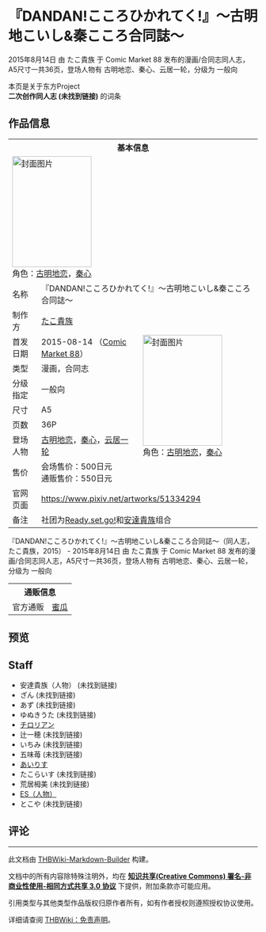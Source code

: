 # 『DANDAN!こころひかれてく!』～古明地こいし&秦こころ合同誌～

<!-- source html: G:\repos\THBWiki-Markdown-Builder\THBWikiMarkdown\Temp\main\7\74\ns0%3A%E3%80%8EDANDAN%21%E3%81%93%E3%81%93%E3%82%8D%E3%81%B2%E3%81%8B%E3%82%8C%E3%81%A6%E3%81%8F%21%E3%80%8F%EF%BD%9E%E5%8F%A4%E6%98%8E%E5%9C%B0%E3%81%93%E3%81%84%E3%81%97%26%E7%A7%A6%E3%81%93%E3%81%93%E3%82%8D%E5%90%88%E5%90%8C%E8%AA%8C%EF%BD%9E.html -->

2015年8月14日 由 たこ貴族 于 Comic Market 88 发布的漫画/合同志同人志，A5尺寸一共36页，登场人物有 古明地恋、秦心、云居一轮，分级为 一般向

本页是关于东方Project  
 **二次创作同人志 (未找到链接)** 的词条
## 作品信息

<table><tbody><tr><th colspan="3">基本信息</th></tr><tr><td class="cover-artwork-mobile" colspan="2"><a href="/%E6%96%87%E4%BB%B6:%E3%80%8EDANDAN!%E3%81%93%E3%81%93%E3%82%8D%E3%81%B2%E3%81%8B%E3%82%8C%E3%81%A6%E3%81%8F!%E3%80%8F%EF%BD%9E%E5%8F%A4%E6%98%8E%E5%9C%B0%E3%81%93%E3%81%84%E3%81%97%26%E7%A7%A6%E3%81%93%E3%81%93%E3%82%8D%E5%90%88%E5%90%8C%E8%AA%8C%EF%BD%9E%E5%B0%81%E9%9D%A2.jpg" class="image" title="封面图片"><img alt="封面图片" src="https://upload.thwiki.cc/thumb/8/83/%E3%80%8EDANDAN%21%E3%81%93%E3%81%93%E3%82%8D%E3%81%B2%E3%81%8B%E3%82%8C%E3%81%A6%E3%81%8F%21%E3%80%8F%EF%BD%9E%E5%8F%A4%E6%98%8E%E5%9C%B0%E3%81%93%E3%81%84%E3%81%97%26%E7%A7%A6%E3%81%93%E3%81%93%E3%82%8D%E5%90%88%E5%90%8C%E8%AA%8C%EF%BD%9E%E5%B0%81%E9%9D%A2.jpg/160px-%E3%80%8EDANDAN%21%E3%81%93%E3%81%93%E3%82%8D%E3%81%B2%E3%81%8B%E3%82%8C%E3%81%A6%E3%81%8F%21%E3%80%8F%EF%BD%9E%E5%8F%A4%E6%98%8E%E5%9C%B0%E3%81%93%E3%81%84%E3%81%97%26%E7%A7%A6%E3%81%93%E3%81%93%E3%82%8D%E5%90%88%E5%90%8C%E8%AA%8C%EF%BD%9E%E5%B0%81%E9%9D%A2.jpg" decoding="async" loading="lazy" width="160" height="224" srcset="https://upload.thwiki.cc/thumb/8/83/%E3%80%8EDANDAN%21%E3%81%93%E3%81%93%E3%82%8D%E3%81%B2%E3%81%8B%E3%82%8C%E3%81%A6%E3%81%8F%21%E3%80%8F%EF%BD%9E%E5%8F%A4%E6%98%8E%E5%9C%B0%E3%81%93%E3%81%84%E3%81%97%26%E7%A7%A6%E3%81%93%E3%81%93%E3%82%8D%E5%90%88%E5%90%8C%E8%AA%8C%EF%BD%9E%E5%B0%81%E9%9D%A2.jpg/240px-%E3%80%8EDANDAN%21%E3%81%93%E3%81%93%E3%82%8D%E3%81%B2%E3%81%8B%E3%82%8C%E3%81%A6%E3%81%8F%21%E3%80%8F%EF%BD%9E%E5%8F%A4%E6%98%8E%E5%9C%B0%E3%81%93%E3%81%84%E3%81%97%26%E7%A7%A6%E3%81%93%E3%81%93%E3%82%8D%E5%90%88%E5%90%8C%E8%AA%8C%EF%BD%9E%E5%B0%81%E9%9D%A2.jpg 1.5x, https://upload.thwiki.cc/thumb/8/83/%E3%80%8EDANDAN%21%E3%81%93%E3%81%93%E3%82%8D%E3%81%B2%E3%81%8B%E3%82%8C%E3%81%A6%E3%81%8F%21%E3%80%8F%EF%BD%9E%E5%8F%A4%E6%98%8E%E5%9C%B0%E3%81%93%E3%81%84%E3%81%97%26%E7%A7%A6%E3%81%93%E3%81%93%E3%82%8D%E5%90%88%E5%90%8C%E8%AA%8C%EF%BD%9E%E5%B0%81%E9%9D%A2.jpg/319px-%E3%80%8EDANDAN%21%E3%81%93%E3%81%93%E3%82%8D%E3%81%B2%E3%81%8B%E3%82%8C%E3%81%A6%E3%81%8F%21%E3%80%8F%EF%BD%9E%E5%8F%A4%E6%98%8E%E5%9C%B0%E3%81%93%E3%81%84%E3%81%97%26%E7%A7%A6%E3%81%93%E3%81%93%E3%82%8D%E5%90%88%E5%90%8C%E8%AA%8C%EF%BD%9E%E5%B0%81%E9%9D%A2.jpg 2x" data-file-width="642" data-file-height="900"></a><div class="cover-char">角色：<a href="./古明地恋.md" title="古明地恋">古明地恋</a>，<a href="./秦心.md" title="秦心">秦心</a></div></td>
</tr><tr><td class="label">名称</td><td colspan="2"> 『DANDAN!こころひかれてく!』～古明地こいし&#38;秦こころ合同誌～ </td></tr><tr><td class="label">制作方</td><td><a href="/index.php?title=%E3%81%9F%E3%81%93%E8%B2%B4%E6%97%8F&amp;action=edit&amp;redlink=1" class="new" title="たこ貴族（页面不存在）">たこ貴族</a></td><td class="cover-artwork" rowspan="8" style="min-width:224px;"><a href="/%E6%96%87%E4%BB%B6:%E3%80%8EDANDAN!%E3%81%93%E3%81%93%E3%82%8D%E3%81%B2%E3%81%8B%E3%82%8C%E3%81%A6%E3%81%8F!%E3%80%8F%EF%BD%9E%E5%8F%A4%E6%98%8E%E5%9C%B0%E3%81%93%E3%81%84%E3%81%97%26%E7%A7%A6%E3%81%93%E3%81%93%E3%82%8D%E5%90%88%E5%90%8C%E8%AA%8C%EF%BD%9E%E5%B0%81%E9%9D%A2.jpg" class="image" title="封面图片"><img alt="封面图片" src="https://upload.thwiki.cc/thumb/8/83/%E3%80%8EDANDAN%21%E3%81%93%E3%81%93%E3%82%8D%E3%81%B2%E3%81%8B%E3%82%8C%E3%81%A6%E3%81%8F%21%E3%80%8F%EF%BD%9E%E5%8F%A4%E6%98%8E%E5%9C%B0%E3%81%93%E3%81%84%E3%81%97%26%E7%A7%A6%E3%81%93%E3%81%93%E3%82%8D%E5%90%88%E5%90%8C%E8%AA%8C%EF%BD%9E%E5%B0%81%E9%9D%A2.jpg/160px-%E3%80%8EDANDAN%21%E3%81%93%E3%81%93%E3%82%8D%E3%81%B2%E3%81%8B%E3%82%8C%E3%81%A6%E3%81%8F%21%E3%80%8F%EF%BD%9E%E5%8F%A4%E6%98%8E%E5%9C%B0%E3%81%93%E3%81%84%E3%81%97%26%E7%A7%A6%E3%81%93%E3%81%93%E3%82%8D%E5%90%88%E5%90%8C%E8%AA%8C%EF%BD%9E%E5%B0%81%E9%9D%A2.jpg" decoding="async" loading="lazy" width="160" height="224" srcset="https://upload.thwiki.cc/thumb/8/83/%E3%80%8EDANDAN%21%E3%81%93%E3%81%93%E3%82%8D%E3%81%B2%E3%81%8B%E3%82%8C%E3%81%A6%E3%81%8F%21%E3%80%8F%EF%BD%9E%E5%8F%A4%E6%98%8E%E5%9C%B0%E3%81%93%E3%81%84%E3%81%97%26%E7%A7%A6%E3%81%93%E3%81%93%E3%82%8D%E5%90%88%E5%90%8C%E8%AA%8C%EF%BD%9E%E5%B0%81%E9%9D%A2.jpg/240px-%E3%80%8EDANDAN%21%E3%81%93%E3%81%93%E3%82%8D%E3%81%B2%E3%81%8B%E3%82%8C%E3%81%A6%E3%81%8F%21%E3%80%8F%EF%BD%9E%E5%8F%A4%E6%98%8E%E5%9C%B0%E3%81%93%E3%81%84%E3%81%97%26%E7%A7%A6%E3%81%93%E3%81%93%E3%82%8D%E5%90%88%E5%90%8C%E8%AA%8C%EF%BD%9E%E5%B0%81%E9%9D%A2.jpg 1.5x, https://upload.thwiki.cc/thumb/8/83/%E3%80%8EDANDAN%21%E3%81%93%E3%81%93%E3%82%8D%E3%81%B2%E3%81%8B%E3%82%8C%E3%81%A6%E3%81%8F%21%E3%80%8F%EF%BD%9E%E5%8F%A4%E6%98%8E%E5%9C%B0%E3%81%93%E3%81%84%E3%81%97%26%E7%A7%A6%E3%81%93%E3%81%93%E3%82%8D%E5%90%88%E5%90%8C%E8%AA%8C%EF%BD%9E%E5%B0%81%E9%9D%A2.jpg/319px-%E3%80%8EDANDAN%21%E3%81%93%E3%81%93%E3%82%8D%E3%81%B2%E3%81%8B%E3%82%8C%E3%81%A6%E3%81%8F%21%E3%80%8F%EF%BD%9E%E5%8F%A4%E6%98%8E%E5%9C%B0%E3%81%93%E3%81%84%E3%81%97%26%E7%A7%A6%E3%81%93%E3%81%93%E3%82%8D%E5%90%88%E5%90%8C%E8%AA%8C%EF%BD%9E%E5%B0%81%E9%9D%A2.jpg 2x" data-file-width="642" data-file-height="900"></a><div class="cover-char">角色：<a href="./古明地恋.md" title="古明地恋">古明地恋</a>，<a href="./秦心.md" title="秦心">秦心</a></div></td>
</tr><tr><td class="label">首发日期</td><td>2015-08-14&#160;（<a href="/展会作品列表?e=Comic+Market%2388">Comic Market 88</a>）</td></tr><tr><td class="label">类型</td><td>漫画，合同志</td></tr><tr><td class="label">分级指定</td><td>一般向</td></tr><tr><td class="label">尺寸</td><td>A5</td></tr><tr><td class="label">页数</td><td>36P</td></tr><tr><td class="label">登场人物</td><td><a href="./古明地恋.md" title="古明地恋">古明地恋</a>，<a href="./秦心.md" title="秦心">秦心</a>，<a href="./云居一轮.md" title="云居一轮">云居一轮</a></td></tr><tr><td class="label">售价</td><td>会场售价：500日元<br>通贩售价：550日元</td></tr>
<tr><td class="label">官网页面</td><td colspan="2"><a rel="nofollow" class="external free" href="https://www.pixiv.net/artworks/51334294">https://www.pixiv.net/artworks/51334294</a></td></tr><tr><td class="label">备注</td><td colspan="2">社团为<a href="/index.php?title=Ready.set.go!&amp;action=edit&amp;redlink=1" class="new" title="Ready.set.go!（页面不存在）">Ready.set.go!</a>和<a href="./安達貴族.md" title="安達貴族">安達貴族</a>组合</td></tr></tbody></table>

『DANDAN!こころひかれてく!』～古明地こいし&amp;秦こころ合同誌～（同人志，たこ貴族，2015） - 2015年8月14日 由 たこ貴族 于 Comic Market 88 发布的漫画/合同志同人志，A5尺寸一共36页，登场人物有 古明地恋、秦心、云居一轮，分级为 一般向

<table><tbody><tr><th colspan="3">通贩信息</th></tr><tr><td class="label">官方通贩</td><td colspan="2"><a rel="nofollow" class="external text" href="https://www.melonbooks.co.jp/detail/detail.php?product_id=131400">蜜瓜</a></td></tr></tbody></table>


## 预览
## Staff
- 安達貴族（人物） (未找到链接)
- ざん (未找到链接)
- あず (未找到链接)
- ゆぬきうた (未找到链接)
- [チロリアン](./チロリアン.md)
- 辻一穂 (未找到链接)
- いちみ (未找到链接)
- 五味苺 (未找到链接)
- [あいりす](./鸢尾花.md)
- たこらいす (未找到链接)
- 荒居栂美 (未找到链接)
- [ES（人物）](./es.md)
- とこや (未找到链接)

## 评论




---

此文档由 [THBWiki-Markdown-Builder](https://github.com/Delsin-Yu/THBWiki-Markdown-Builder) 构建。

文档中的所有内容除特殊注明外，均在 [**知识共享(Creative Commons) 署名-非商业性使用-相同方式共享 3.0 协议**](https://creativecommons.org/licenses/by-sa/3.0/deed.zh-hans) 下提供，附加条款亦可能应用。

引用类型与其他类型作品版权归原作者所有，如有作者授权则遵照授权协议使用。

详细请查阅 [THBWiki：免责声明](https://thbwiki.cc/THBWiki:%E5%85%8D%E8%B4%A3%E5%A3%B0%E6%98%8E)。

